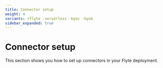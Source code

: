 ```yaml
---
title: Connector setup
weight: 4
variants: +flyte -serverless -byoc -byok
sidebar_expanded: true
---
```


# Connector setup

This section shows you how to set up connectors in your Flyte deployment.